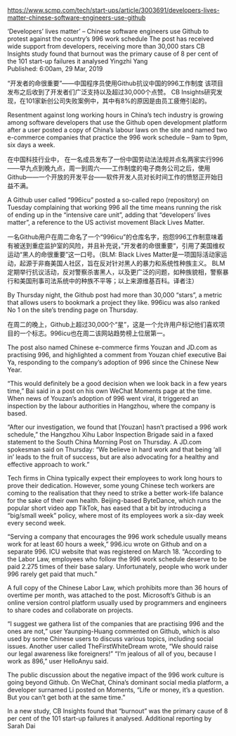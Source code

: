 https://www.scmp.com/tech/start-ups/article/3003691/developers-lives-matter-chinese-software-engineers-use-github

‘Developers’ lives matter’ – Chinese software engineers use Github to protest against the country’s 996 work schedule
The post has received wide support from developers, receiving more than 30,000 stars
CB Insights study found that burnout was the primary cause of 8 per cent of the 101 start-up failures it analysed
Yingzhi Yang  
Published: 6:00am, 29 Mar, 2019

 “开发者的命很重要”——中国程序员使用Github抗议中国的996工作制度
该项目发布之后收到了开发者们广泛支持以及超过30,000个点赞。
CB Insights研究发现，在101家新创公司失败案例中，其中有8%的原因是由员工疲倦引起的。



Resentment against long working hours in China’s tech industry is growing among software developers that use the Github open development platform after a user posted a copy of China’s labour laws on the site and named two e-commerce companies that practice the 996 work schedule – 9am to 9pm, six days a week.

在中国科技行业中， 在一名成员发布了一份中国劳动法法规并点名两家实行996——早九点到晚九点，周一到周六——工作制度的电子商务公司之后，使用Github——一个开放的开发平台——软件开发人员对长时间工作的愤怒正开始日益不满。

A Github user called “996icu” posted a so-called repo (repository) on Tuesday complaining that working 996 all the time means running the risk of ending up in the “intensive care unit”, adding that “developers’ lives matter”, a reference to the US activist movement Black Lives Matter.

一名Github用户在周二命名了一个“996icu”的仓库名字，抱怨996工作制意味着有被送到重症监护室的风险，并且补充说，”开发者的命很重要“，引用了美国维权运动“黑人的命很重要”这一口号。（BLM: Black Lives Matter是一项国际活动家运动，起源于非裔美国人社区，旨在反对针对黑人的暴力和系统性种族主义。 BLM定期举行抗议活动，反对警察杀害黑人，以及更广泛的问题，如种族貌相，警察暴行和美国刑事司法系统中的种族不平等；以上来源维基百科。译者注）

By Thursday night, the Github post had more than 30,000 “stars”, a metric that allows users to bookmark a project they like. 996icu was also ranked No 1 on the site’s trending page on Thursday.

在周二的晚上，Github上超过30,000个“星”，这是一个允许用户标记他们喜欢项目的一个标志。996icu也在周二该网站趋势榜上位居第一。


The post also named Chinese e-commerce firms Youzan and JD.com as practising 996, and highlighted a comment from Youzan chief executive Bai Ya, responding to the company’s adoption of 996 since the Chinese New Year.

“This would definitely be a good decision when we look back in a few years time,” Bai said in a post on his own WeChat Moments page at the time. When news of Youzan’s adoption of 996 went viral, it triggered an inspection by the labour authorities in Hangzhou, where the company is based.

“After our investigation, we found that [Youzan] hasn’t practised a 996 work schedule,” the Hangzhou Xihu Labor Inspection Brigade said in a faxed statement to the South China Morning Post on Thursday.
A JD.com spokesman said on Thursday: “We believe in hard work and that being ‘all in’ leads to the fruit of success, but are also advocating for a healthy and effective approach to work.”

Tech firms in China typically expect their employees to work long hours to prove their dedication. However, some young Chinese tech workers are coming to the realisation that they need to strike a better work-life balance for the sake of their own health.
Beijing-based ByteDance, which runs the popular short video app TikTok, has eased that a bit by introducing a “big/small week” policy, where most of its employees work a six-day week every second week.

“Serving a company that encourages the 996 work schedule usually means work for at least 60 hours a week,” 996.icu wrote on Github and on a separate 996. ICU website that was registered on March 18. “According to the Labor Law, employees who follow the 996 work schedule deserve to be paid 2.275 times of their base salary. Unfortunately, people who work under 996 rarely get paid that much.”

A full copy of the Chinese Labor Law, which prohibits more than 36 hours of overtime per month,  was attached to the post.
Microsoft’s Github is an online version control platform usually used by programmers and engineers to share codes and collaborate on projects.

“I suggest we gathera list of the companies that are practising 996 and the ones are not,” user Yaunping-Huang commented on Github, which is also used by some Chinese users to discuss various topics, including social issues.
Another user called TheFirstWhiteDream wrote, “We should raise our legal awareness like foreigners!”
“I’m jealous of all of you, because I work as 896,” user HelloAnyu said.


The public discussion about the negative impact of the 996 work culture is going beyond Github.
On WeChat, China’s dominant social media platform, a developer surnamed Li posted on Moments, “Life or money, it’s a question. But you can’t get both at the same time.”

In a new study, CB Insights found that “burnout” was the primary cause of 8 per cent of the 101 start-up failures it analysed.
Additional reporting by Sarah Dai


